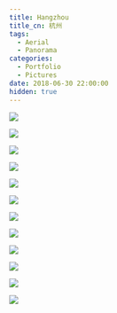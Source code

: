 ```yaml
---
title: Hangzhou
title_cn: 杭州
tags:
  - Aerial
  - Panorama
categories:
  - Portfolio
  - Pictures
date: 2018-06-30 22:00:00
hidden: true
---
```


![](/cdn-cgi/imagedelivery/6T-behmofKYLsxlrK0l_MQ/0f879c44-71c2-4179-5eeb-db72ef42b500/extra)

![](/cdn-cgi/imagedelivery/6T-behmofKYLsxlrK0l_MQ/14ea4072-acd3-4c03-4d60-9e849c9bd500/extra)

![](/cdn-cgi/imagedelivery/6T-behmofKYLsxlrK0l_MQ/dec814f4-ae8f-4381-3def-5043e6eb8e00/extra)

![](/cdn-cgi/imagedelivery/6T-behmofKYLsxlrK0l_MQ/3d5d53d7-6d2d-4c56-a3f0-251f1f74bd00/extra)

![](/cdn-cgi/imagedelivery/6T-behmofKYLsxlrK0l_MQ/d8f22571-7be5-48c5-4ca9-46ac37fb1400/extra)

![](/cdn-cgi/imagedelivery/6T-behmofKYLsxlrK0l_MQ/743c0ade-9790-46dc-8465-8001a46e5600/extra)

![](/cdn-cgi/imagedelivery/6T-behmofKYLsxlrK0l_MQ/6101987d-52b7-417d-2350-aef7ce9a8f00/extra)

![](/cdn-cgi/imagedelivery/6T-behmofKYLsxlrK0l_MQ/7cec947d-f1c4-44c7-2725-e6458c9e2400/extra)

![](/cdn-cgi/imagedelivery/6T-behmofKYLsxlrK0l_MQ/fd389433-90ec-486a-145d-b7da68f4e700/extra)

![](/cdn-cgi/imagedelivery/6T-behmofKYLsxlrK0l_MQ/7d474b9a-44a5-4a45-79b3-317a3bc95b00/extra)

![](/cdn-cgi/imagedelivery/6T-behmofKYLsxlrK0l_MQ/8b6bfbcb-e651-463b-b128-f5f217a71700/extra)

![](/cdn-cgi/imagedelivery/6T-behmofKYLsxlrK0l_MQ/4cfed3f8-e3d4-48c5-5909-b2e452587a00/extra)
